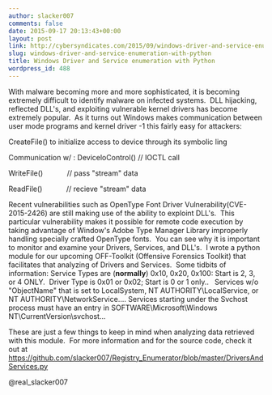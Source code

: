 ```yaml
---
author: slacker007
comments: false
date: 2015-09-17 20:13:43+00:00
layout: post
link: http://cybersyndicates.com/2015/09/windows-driver-and-service-enumeration-with-python/
slug: windows-driver-and-service-enumeration-with-python
title: Windows Driver and Service enumeration with Python
wordpress_id: 488
---
```


With malware becoming more and more sophisticated, it is becoming extremely difficult to identify malware on infected systems.  DLL hijacking, reflected DLL's, and exploiting vulnerable kernel drivers has become extremely popular.  As it turns out Windows makes communication between user mode programs and kernel driver -1 this fairly easy for attackers:

CreateFile() to initialize access to device through its symbolic ling

Communication w/ : DeviceloControl() // IOCTL call

WriteFile()            // pass "stream" data

ReadFile()            // recieve "stream" data

Recent vulnerabilities such as OpenType Font Driver Vulnerability(CVE-2015-2426) are still making use of the ability to exploint DLL's.  This particular vulnerability makes it possible for remote code execution by taking advantage of Window's Adobe Type Manager Library improperly handling specially crafted OpenType fonts.  You can see why it is important to monitor and examine your Drivers, Services, and DLL's.  I wrote a python module for our upcoming OFF-Toolkit (Offensive Forensics Toolkit) that facilitates that analyzing of Drivers and Services.  Some tidbits of information: Service Types are (**normally**) 0x10, 0x20, 0x100: Start is 2, 3, or 4 ONLY.  Driver Type is 0x01 or 0x02; Start is 0 or 1 only..   Services w/o "ObjectName" that is set to LocalSystem, NT AUTHORITY\LocalService, or NT AUTHORITY\NetworkService.... Services starting under the Svchost process must have an entry in SOFTWARE\Microsoft\Windows NT\CurrentVersion\svchost...

These are just a few things to keep in mind when analyzing data retrieved with this module.  For more information and for the source code, check it out at https://github.com/slacker007/Registry_Enumerator/blob/master/DriversAndServices.py

@real_slacker007


